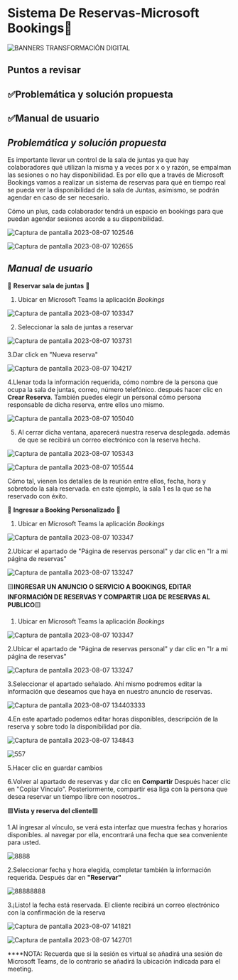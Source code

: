 # Sistema De Reservas-Microsoft Bookings📖

![BANNERS TRANSFORMACIÓN DIGITAL](https://github.com/zoearenas/SistemaDeReservas/assets/141276394/4af97f08-6b4d-449f-95bc-1c7db3b53f6b)

## Puntos a revisar

## ✅Problemática y solución propuesta
## ✅Manual de usuario


## *Problemática y solución propuesta*

Es importante llevar un control de la sala de juntas ya que hay colaboradores qué utilizan la misma y a veces por x o y razón, se empalman las sesiones o no hay disponibilidad.
Es por ello que a través de Microsoft Bookings vamos a realizar un sistema de reservas para qué en tiempo real se pueda ver la disponibilidad de la sala de Juntas, asímismo, se podrán agendar en caso de ser necesario.

Cómo un plus, cada colaborador tendrá un espacio en bookings para que puedan agendar sesiones acorde a su disponibilidad.

![Captura de pantalla 2023-08-07 102546](https://github.com/zoearenas/SistemaDeReservas/assets/141276394/59360072-391f-4dba-8b23-63b12a7496fd)

![Captura de pantalla 2023-08-07 102655](https://github.com/zoearenas/SistemaDeReservas/assets/141276394/8e5517ed-05ec-491e-a0fc-bfdfab5d6496)

## *Manual de usuario*

🔸 **Reservar sala de juntas** 🔸

1. Ubicar en Microsoft Teams la aplicación *Bookings*

![Captura de pantalla 2023-08-07 103347](https://github.com/zoearenas/SistemaDeReservas/assets/141276394/dbafe9ae-aee7-48eb-ade9-28586637c9e6)

2. Seleccionar la sala de juntas a reservar
   
![Captura de pantalla 2023-08-07 103731](https://github.com/zoearenas/SistemaDeReservas/assets/141276394/24bf917b-8e2c-4c33-a7e3-12caaa67d6cd)

3.Dar click en "Nueva reserva"

![Captura de pantalla 2023-08-07 104217](https://github.com/zoearenas/SistemaDeReservas/assets/141276394/85575b1a-3dfe-459a-ba40-680a94dc92cb)

4.Llenar toda la información requerida, cómo nombre de la persona que ocupa la sala de juntas, correo, número telefónico. después hacer clic en **Crear Reserva**. También puedes elegir un personal cómo persona responsable de dicha reserva, entre ellos uno mismo.

![Captura de pantalla 2023-08-07 105040](https://github.com/zoearenas/SistemaDeReservas/assets/141276394/6082809e-ac59-4413-9249-9c05b44d5e3f)

5. Al cerrar dicha ventana, aparecerá nuestra reserva desplegada. además de que se recibirá un correo electrónico con la reserva hecha.

![Captura de pantalla 2023-08-07 105343](https://github.com/zoearenas/SistemaDeReservas/assets/141276394/03c30c6c-9b35-4d9b-83eb-55f6a66ba199)

![Captura de pantalla 2023-08-07 105544](https://github.com/zoearenas/SistemaDeReservas/assets/141276394/7fc78c66-4292-4b6f-a35a-030482ef598f)

Cómo tal, vienen los detalles de la reunión entre ellos, fecha, hora y sobretodo la sala reservada. en este ejemplo, la sala 1 es la que se ha reservado con éxito.

🔸 **Ingresar a Booking Personalizado** 🔸

1. Ubicar en Microsoft Teams la aplicación *Bookings*

![Captura de pantalla 2023-08-07 103347](https://github.com/zoearenas/SistemaDeReservas/assets/141276394/dbafe9ae-aee7-48eb-ade9-28586637c9e6)

2.Ubicar el apartado de "Página de reservas personal" y dar clic en "Ir a mi página de reservas"

![Captura de pantalla 2023-08-07 133247](https://github.com/zoearenas/SistemaDeReservas/assets/141276394/388f8f5a-5cdc-4cb5-9694-23e68fcd1478)

🟨**INGRESAR UN ANUNCIO O SERVICIO A BOOKINGS, EDITAR INFORMACIÓN DE RESERVAS Y COMPARTIR LIGA DE RESERVAS AL PUBLICO**🟨

1. Ubicar en Microsoft Teams la aplicación *Bookings*

![Captura de pantalla 2023-08-07 103347](https://github.com/zoearenas/SistemaDeReservas/assets/141276394/dbafe9ae-aee7-48eb-ade9-28586637c9e6)

2.Ubicar el apartado de "Página de reservas personal" y dar clic en "Ir a mi página de reservas"

![Captura de pantalla 2023-08-07 133247](https://github.com/zoearenas/SistemaDeReservas/assets/141276394/388f8f5a-5cdc-4cb5-9694-23e68fcd1478)

3.Seleccionar el apartado señalado. Ahí mismo podremos editar la información que deseamos que haya en nuestro anuncio de reservas.

![Captura de pantalla 2023-08-07 134403333](https://github.com/zoearenas/SistemaDeReservas/assets/141276394/394ec206-face-4eaf-87e6-0c32dc5b7b31)

4.En este apartado podemos editar horas disponibles, descripción de la reserva y sobre todo la disponibilidad por día.

![Captura de pantalla 2023-08-07 134843](https://github.com/zoearenas/SistemaDeReservas/assets/141276394/c54fe8d0-8a87-4d73-924e-e5176ed7b164)

![557](https://github.com/zoearenas/SistemaDeReservas/assets/141276394/63d4deec-c116-460e-8987-fd8d50c62499)

5.Hacer clic en guardar cambios

6.Volver al apartado de reservas y dar clic en **Compartir** Después hacer clic en "Copiar Vínculo". Posteriormente, compartir esa liga con la persona que desea reservar un tiempo libre con nosotros..

🟪**Vista y reserva del cliente**🟪

1.Al ingresar al vínculo, se verá esta interfaz que muestra fechas y horarios disponibles. al navegar por ella, encontrará una fecha que sea conveniente para usted. 

![8888](https://github.com/zoearenas/SistemaDeReservas/assets/141276394/5573e7f2-ae1a-498b-a0e1-250cfff5948d)

2.Seleccionar fecha y hora elegida, completar también la información requerida. Después dar en **"Reservar"**

![88888888](https://github.com/zoearenas/SistemaDeReservas/assets/141276394/441c6b1a-5597-446b-a712-715ed6ebaba3)

3.¡Listo! la fecha está reservada. El cliente recibirá un correo electrónico con la confirmación de la reserva

![Captura de pantalla 2023-08-07 141821](https://github.com/zoearenas/SistemaDeReservas/assets/141276394/4da77d36-06bd-423d-b345-9a2c2257aae7)


![Captura de pantalla 2023-08-07 142701](https://github.com/zoearenas/SistemaDeReservas/assets/141276394/44f59a63-bb67-47b8-b59d-c822540f8508)

****NOTA: Recuerda que si la sesión es virtual se añadirá una sesión de Microsoft Teams, de lo contrario se añadirá la ubicación indicada para el meeting.

